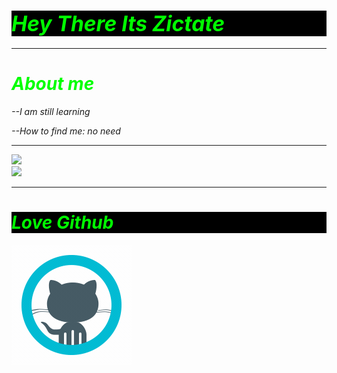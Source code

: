 <!DOCTYPE html>
<html>
  <body>
    <h1 style="color: Lime;background-color:black;"><big><i>Hey There Its Zictate<i></big></h1>
    <hr>
    <h1 style="color: Lime;background-color;black"><b><i>About me</i></b></h1>
     <p>--I am still learning</p>
     <P>--How to find me: no need</p>
    <hr>
     <div><img src="https://github-readme-stats.vercel.app/api?username=Zictate&&show_icons=true&count_private=true&theme=radical"/></div>
     <div><img src="https://github-readme-streak-stats.herokuapp.com/?user=Zictate&theme=radical"/></div>       
    <hr>
    <h1 style="color:Lime; background-color:black;"><b><i>Love Github</i></b></h1>
     <img src="icons8-github.gif"/>
  </body>
</html>
